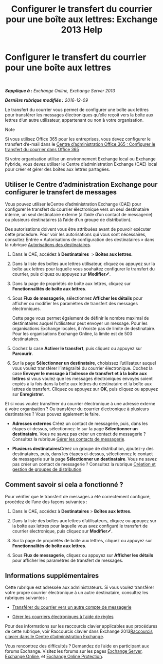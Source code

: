 ﻿---
title: 'Configurer le transfert du courrier pour une boîte aux lettres: Exchange 2013 Help'
TOCTitle: Configurer le transfert du courrier pour une boîte aux lettres
ms:assetid: c7a7afaf-577e-49d6-8cee-bb4c4a5d570b
ms:mtpsurl: https://technet.microsoft.com/fr-fr/library/Dd351134(v=EXCHG.150)
ms:contentKeyID: 50555489
ms.date: 04/24/2018
mtps_version: v=EXCHG.150
ms.translationtype: HT
---

# Configurer le transfert du courrier pour une boîte aux lettres

 

_**Sapplique à :** Exchange Online, Exchange Server 2013_

_**Dernière rubrique modifiée :** 2016-12-09_

Le transfert du courrier vous permet de configurer une boîte aux lettres pour transférer les messages électroniques qu’elle reçoit vers la boîte aux lettres d’un autre utilisateur, appartenant ou non à votre organisation.

> [!NOTE]
> Si vous utilisez Office 365 pour les entreprises, vous devez configurer le transfert d’e-mail dans le <a href="https://go.microsoft.com/fwlink/p/?linkid=834774">Centre d’administration Office 365 : Configurer le transfert du courrier dans Office 365</a>


Si votre organisation utilise un environnement Exchange local ou Exchange hybride, vous devez utiliser le Centre d’administration Exchange (CAE) local pour créer et gérer des boîtes aux lettres partagées.

## Utiliser le Centre d’administration Exchange pour configurer le transfert de messages

Vous pouvez utiliser leCentre d’administration Exchange (CAE) pour configurer le transfert du courrier électronique vers un seul destinataire interne, un seul destinataire externe (à l’aide d’un contact de messagerie) ou plusieurs destinataires (à l’aide d’un groupe de distribution).

Des autorisations doivent vous être attribuées avant de pouvoir exécuter cette procédure. Pour voir les autorisations qui vous sont nécessaires, consultez Entrée « Autorisations de configuration des destinataires » dans la rubrique [Autorisations des destinataires](recipients-permissions-exchange-2013-help.md).

1.  Dans le CAE, accédez à **Destinataires**  \> **Boîtes aux lettres**.

2.  Dans la liste des boîtes aux lettres utilisateur, cliquez ou appuyez sur la boîte aux lettres pour laquelle vous souhaitez configurer le transfert du courrier, puis cliquez ou appuyez sur **Modifier**![Icône Modifier](images/Bb124582.6f53ccb2-1f13-4c02-bea0-30690e6ea71d(EXCHG.150).gif "Icône Modifier").

3.  Dans la page de propriétés de boîte aux lettres, cliquez sur **Fonctionnalités de boîte aux lettres**.

4.  Sous **Flux de messagerie**, sélectionnez **Afficher les détails** pour afficher ou modifier les paramètres de transfert des messages électroniques.
    
    Cette page vous permet également de définir le nombre maximal de destinataires auquel l’utilisateur peut envoyer un message. Pour les organisations Exchange locales, il n’existe pas de limite de destinataire. Pour les organisations Exchange Online, la limite est de 500 destinataires.

5.  Cochez la case **Activer le transfert**, puis cliquez ou appuyez sur **Parcourir**.

6.  Sur la page **Sélectionner un destinataire**, choisissez l’utilisateur auquel vous voulez transférer l’intégralité du courrier électronique. Cochez la case **Envoyer le message à l’adresse de transfert et à la boîte aux lettres** si vous voulez que les messages électroniques envoyés soient copiés à la fois dans la boîte aux lettres du destinataire et la boîte aux lettres de transfert. Cliquez ou appuyez sur **OK**, puis cliquez ou appuyez sur **Enregistrer**.

Et si vous voulez transférer du courrier électronique à une adresse externe à votre organisation ? Ou transférer du courrier électronique à plusieurs destinataires ? Vous pouvez également le faire.

  - **Adresses externes** Créez un contact de messagerie, puis, dans les étapes ci-dessus, sélectionnez-le sur la page **Sélectionner un destinataire**. Vous ne savez pas créer un contact de messagerie ? Consultez la rubrique [Gérer les contacts de messagerie](manage-mail-contacts-exchange-2013-help.md).

  - **Plusieurs destinataires**Créez un groupe de distribution, ajoutez-y des destinataires, puis, dans les étapes ci-dessus, sélectionnez le contact de messagerie sur la page **Sélectionner un destinataire**. Vous ne savez pas créer un contact de messagerie ? Consultez la rubrique [Création et gestion de groupes de distribution](create-and-manage-distribution-groups-exchange-2013-help.md).

## Comment savoir si cela a fonctionné ?

Pour vérifier que le transfert de messages a été correctement configuré, procédez de l’une des façons suivantes :

1.  Dans le CAE, accédez à **Destinataires** \> **Boîtes aux lettres**.

2.  Dans la liste des boîtes aux lettres d’utilisateurs, cliquez ou appuyez sur la boîte aux lettres pour laquelle vous avez configuré le transfert de courrier électronique, puis cliquez sur **Modifier**![Icône Modifier](images/Bb124582.6f53ccb2-1f13-4c02-bea0-30690e6ea71d(EXCHG.150).gif "Icône Modifier").

3.  Sur la page de propriétés de boîte aux lettres, cliquez ou appuyez sur **Fonctionnalités de boîte aux lettres**.

4.  Sous **Flux de messagerie**, cliquez ou appuyez sur **Afficher les détails** pour afficher les paramètres de transfert de messages.

## Informations supplémentaires

Cette rubrique est adressée aux administrateurs. Si vous voulez transférer votre propre courrier électronique à un autre destinataire, consultez les rubriques suivantes :

  - [Transférer du courrier vers un autre compte de messagerie](https://go.microsoft.com/fwlink/p/?linkid=510866)

  - [Gérer les courriers électroniques à l’aide de règles](https://go.microsoft.com/fwlink/p/?linkid=510869)

Pour des informations sur les raccourcis clavier applicables aux procédures de cette rubrique, voir Raccourcis clavier dans Exchange 2013[Raccourcis clavier dans le Centre d’administration Exchange](keyboard-shortcuts-in-the-exchange-admin-center-exchange-online-protection-help.md).

Vous rencontrez des difficultés ? Demandez de l’aide en participant aux forums Exchange. Visitez les forums sur les pages [Exchange Server](https://go.microsoft.com/fwlink/p/?linkid=60612), [Exchange Online](https://go.microsoft.com/fwlink/p/?linkid=267542), et [Exchange Online Protection](https://go.microsoft.com/fwlink/p/?linkid=285351).

